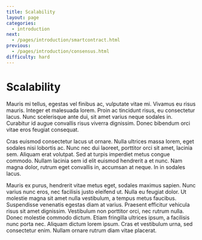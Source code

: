 ```yaml
---
title: Scalability
layout: page
categories:
  - introduction
next:
  - /pages/introduction/smartcontract.html
previous:
  - /pages/introduction/consensus.html
difficulty: hard
---
```


# Scalability

Mauris mi tellus, egestas vel finibus ac, vulputate vitae mi. Vivamus eu risus mauris. Integer et malesuada lorem. Proin ac tincidunt risus, eu consectetur lacus. Nunc scelerisque ante dui, sit amet varius neque sodales in. Curabitur id augue convallis risus viverra dignissim. Donec bibendum orci vitae eros feugiat consequat.

Cras euismod consectetur lacus ut ornare. Nulla ultrices massa lorem, eget sodales nisi lobortis ac. Nunc nec dui laoreet, porttitor orci sit amet, lacinia sem. Aliquam erat volutpat. Sed at turpis imperdiet metus congue commodo. Nullam lacinia sem id elit euismod hendrerit a et nunc. Nam magna dolor, rutrum eget convallis in, accumsan at neque. In in sodales lacus.

Mauris ex purus, hendrerit vitae metus eget, sodales maximus sapien. Nunc varius nunc eros, nec facilisis justo eleifend ut. Nulla eu feugiat dolor. Ut molestie magna sit amet nulla vestibulum, a tempus metus faucibus. Suspendisse venenatis egestas diam at varius. Praesent efficitur vehicula risus sit amet dignissim. Vestibulum non porttitor orci, nec rutrum nulla. Donec molestie commodo dictum. Etiam fringilla ultrices ipsum, a facilisis nunc porta nec. Aliquam dictum lorem ipsum. Cras et vestibulum urna, sed consectetur enim. Nullam ornare rutrum diam vitae placerat. 

